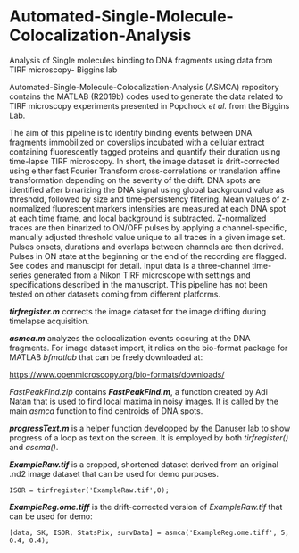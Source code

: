 # Automated-Single-Molecule-Colocalization-Analysis
Analysis of Single molecules binding to DNA fragments using data from TIRF microscopy- Biggins lab

Automated-Single-Molecule-Colocalization-Analysis (ASMCA) repository contains the MATLAB (R2019b) codes used to generate the data related to TIRF microscopy experiments presented in Popchock *et al.* from the Biggins Lab. 

The aim of this pipeline is to identify binding events between DNA fragments immobilized on coverslips incubated with a cellular extract containing fluorescently tagged proteins and quantify their duration using time-lapse TIRF microscopy.
In short,  the image dataset is drift-corrected using either fast Fourier Transform cross-correlations or translation affine transformation depending on the severity of the drift. DNA spots are identified after binarizing the DNA signal using global background value as threshold, followed by size and time-persistency filtering. Mean values of z-normalized fluorescent markers intensities are measured at each DNA spot at each time frame, and local background is subtracted. Z-normalized traces are then binarized to ON/OFF pulses by applying a channel-specific, manually adjusted threshold value unique to all traces in a given image set. Pulses onsets, durations and overlaps between channels are then derived. Pulses in ON state at the beginning or the end of the recording are flagged. See codes and manuscipt for detail. Input data is a three-channel time-series generated from a Nikon TIRF microscope with settings and specifications described in the manuscript. This pipeline has not been tested on other datasets coming from different platforms.

**_tirfregister.m_** corrects the image dataset for the image drifting during timelapse acquisition.

**_asmca.m_** analyzes the colocalization events occuring at the DNA fragments. For image dataset import, it relies on the bio-format package for MATLAB *bfmatlab* that can be freely downloaded at:

https://www.openmicroscopy.org/bio-formats/downloads/

*FastPeakFind.zip* contains **_FastPeakFind.m_**, a function created by Adi Natan that is used to find local maxima in noisy images. It is called by the main *asmca* function to find centroids of DNA spots.

**_progressText.m_** is a helper function developped by the Danuser lab to show progress of a loop as text on the screen. It is employed by both *tirfregister()* and *ascma()*.

**_ExampleRaw.tif_** is a cropped, shortened dataset derived from an original .nd2 image dataset that can be used for demo purposes.

```
ISOR = tirfregister('ExampleRaw.tif',0);
```

**_ExampleReg.ome.tiff_** is the drift-corrected version of *ExampleRaw.tif* that can be used for demo:

```
[data, SK, ISOR, StatsPix, survData] = asmca('ExampleReg.ome.tiff', 5, 0.4, 0.4);
```

